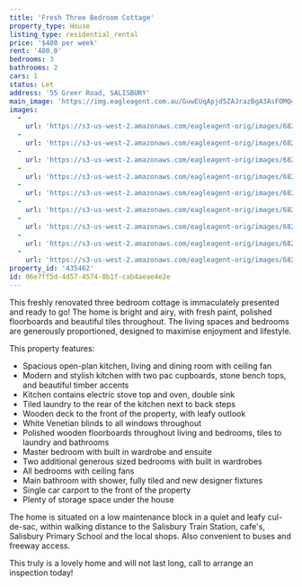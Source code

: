 ```yaml
---
title: 'Fresh Three Bedroom Cottage'
property_type: House
listing_type: residential_rental
price: '$480 per week'
rent: '480.0'
bedrooms: 3
bathrooms: 2
cars: 1
status: Let
address: '55 Greer Road, SALISBURY'
main_image: 'https://img.eagleagent.com.au/GuwEUqApjd5ZAJrazBgA3AsFOMQ=/1280x854/smart/https://s3-us-west-2.amazonaws.com/eagleagent-orig/images/6824604/420010318-image-M.jpg'
images:
  -
    url: 'https://s3-us-west-2.amazonaws.com/eagleagent-orig/images/6824612/420010318-image-H.jpg'
  -
    url: 'https://s3-us-west-2.amazonaws.com/eagleagent-orig/images/6824611/420010318-image-G.jpg'
  -
    url: 'https://s3-us-west-2.amazonaws.com/eagleagent-orig/images/6824610/420010318-image-F.jpg'
  -
    url: 'https://s3-us-west-2.amazonaws.com/eagleagent-orig/images/6824609/420010318-image-E.jpg'
  -
    url: 'https://s3-us-west-2.amazonaws.com/eagleagent-orig/images/6824608/420010318-image-D.jpg'
  -
    url: 'https://s3-us-west-2.amazonaws.com/eagleagent-orig/images/6824607/420010318-image-C.jpg'
  -
    url: 'https://s3-us-west-2.amazonaws.com/eagleagent-orig/images/6824606/420010318-image-B.jpg'
  -
    url: 'https://s3-us-west-2.amazonaws.com/eagleagent-orig/images/6824605/420010318-image-A.jpg'
  -
    url: 'https://s3-us-west-2.amazonaws.com/eagleagent-orig/images/6824604/420010318-image-M.jpg'
property_id: '435462'
id: 06e7ff5d-4d57-4574-8b1f-cab4aeae4e2e
---
```

This freshly renovated three bedroom cottage is immaculately presented and ready to go! The home is bright and airy, with fresh paint, polished floorboards and beautiful tiles throughout. The living spaces and bedrooms are generously proportioned, designed to maximise enjoyment and lifestyle.

This property features:

*  Spacious open-plan kitchen, living and dining room with ceiling fan
*  Modern and stylish kitchen with two pac cupboards, stone bench tops, and beautiful timber accents
*  Kitchen contains electric stove top and oven, double sink
*  Tiled laundry to the rear of the kitchen next to back steps
*  Wooden deck to the front of the property, with leafy outlook
*  White Venetian blinds to all windows throughout
*  Polished wooden floorboards throughout living and bedrooms, tiles to laundry and bathrooms
*  Master bedroom with built in wardrobe and ensuite
*  Two additional generous sized bedrooms with built in wardrobes
*  All bedrooms with ceiling fans
*  Main bathroom with shower, fully tiled and new designer fixtures
*  Single car carport to the front of the property
*  Plenty of storage space under the house

The home is situated on a low maintenance block in a quiet and leafy cul-de-sac, within walking distance to the Salisbury Train Station, cafe's, Salisbury Primary School and the local shops. Also convenient to buses and freeway access.

This truly is a lovely home and will not last long, call to arrange an inspection today!